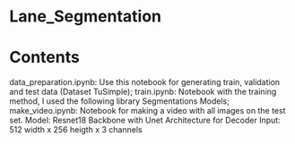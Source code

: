 # Lane_Segmentation

# Contents
data_preparation.ipynb: Use this notebook for generating train, validation and test data (Dataset TuSimple);
train.ipynb: Notebook with the training method, I used the following library Segmentations Models;
make_video.ipynb: Notebook for making a video with all images on the test set.
Model: Resnet18 Backbone with Unet Architecture for Decoder Input: 512 width x 256 heigth x 3 channels
